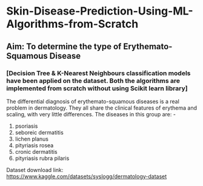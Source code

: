 # Skin-Disease-Prediction-Using-ML-Algorithms-from-Scratch
## Aim: To determine the type of Erythemato-Squamous Disease
### [Decision Tree & K-Nearest Neighbours classification models have been applied on the dataset. Both the algorithms are implemented from scratch without using Scikit learn library]
The differential diagnosis of erythemato-squamous diseases is a real problem in 
dermatology. They all share the clinical features of erythema and scaling, with very 
little differences. The diseases in this group are: -
1. psoriasis
2. seboreic dermatitis 
3. lichen planus 
4. pityriasis rosea 
5. cronic dermatitis 
6. pityriasis rubra pilaris

Dataset download link: https://www.kaggle.com/datasets/syslogg/dermatology-dataset

